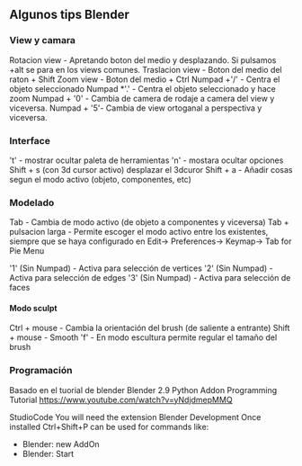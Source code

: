 ## Algunos tips Blender

### View y camara

Rotacion view - Apretando boton del medio y desplazando. Si pulsamos +alt se para en los views comunes.
Traslacion view - Boton del medio del raton + Shift
Zoom view - Boton del medio + Ctrl
Numpad +'/' - Centra el objeto seleccionado
Numpad *'.' - Centra el objeto seleccionado y hace zoom
Numpad + '0' - Cambia de camera de rodaje a camera del view y viceversa.
Numpad + '5'- Cambia de view ortoganal a perspectiva y viceversa.


### Interface
't' - mostrar ocultar paleta de herramientas
'n' - mostara ocultar opciones
Shift + s (con 3d cursor activo) desplazar el 3dcuror
Shift + a - Añadir cosas segun el modo activo (objeto, componentes, etc)

### Modelado
Tab - Cambia de modo activo (de objeto a componentes y viceversa)
Tab + pulsacion larga - Permite escoger el modo activo entre los existentes, siempre que se haya configurado en Edit-> Preferences-> Keymap-> Tab for Pie Menu

'1' (Sin Numpad) - Activa para selección de vertices
'2' (Sin Numpad) - Activa para selección de edges
'3' (Sin Numpad) - Activa para selección de faces

#### Modo sculpt
Ctrl + mouse - Cambia la orientación del brush (de saliente a entrante)
Shift + mouse - Smooth
'f' - En modo escultura permite regular el tamaño del brush


### Programación

Basado en el tuorial de blender Blender 2.9 Python Addon Programming Tutorial
https://www.youtube.com/watch?v=yNdjdmepMMQ


StudioCode
You will need the extension Blender Development
Once installed Ctrl+Shift+P can be used for commands like:
- Blender: new AddOn 
- Blender: Start